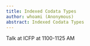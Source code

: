 ```yaml
---
title: Indexed Codata Types
author: whoami (Anonymous)
abstract: Indexed Codata Types
---
```


Talk at ICFP at 1100-1125 AM
